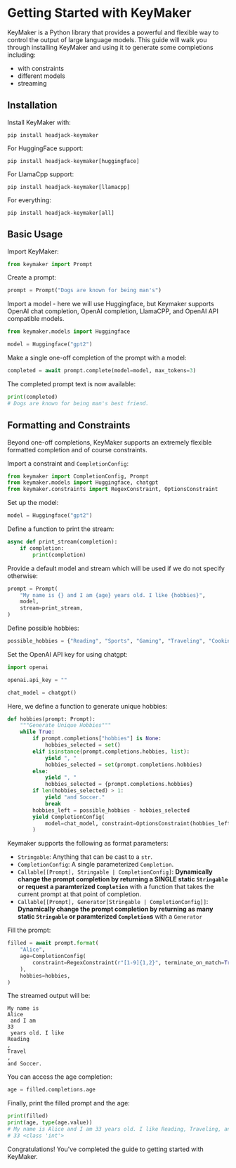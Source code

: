 # Getting Started with KeyMaker

KeyMaker is a Python library that provides a powerful and flexible way to control the output of large language models. This guide will walk you through installing KeyMaker and using it to generate some completions including:
  - with constraints
  - different models
  - streaming

## Installation

Install KeyMaker with:

```shell
pip install headjack-keymaker
```

For HuggingFace support:

```shell
pip install headjack-keymaker[huggingface] 
```

For LlamaCpp support:

```shell
pip install headjack-keymaker[llamacpp]
```

For everything:

```shell
pip install headjack-keymaker[all]
```

## Basic Usage

Import KeyMaker:

```python
from keymaker import Prompt
```

Create a prompt:

```python 
prompt = Prompt("Dogs are known for being man's")
```

Import a model - here we will use Huggingface, but Keymaker supports OpenAI chat completion, OpenAI completion, LlamaCPP, and OpenAI API compatible models.

```python
from keymaker.models import Huggingface

model = Huggingface("gpt2")
```

Make a single one-off completion of the prompt with a model:

```python
completed = await prompt.complete(model=model, max_tokens=3)
```

The completed prompt text is now available:

```python
print(completed)
# Dogs are known for being man's best friend.
```

## Formatting and Constraints

Beyond one-off completions, KeyMaker supports an extremely flexible formatted completion and of course constraints.

Import a constraint and `CompletionConfig`:

```python
from keymaker import CompletionConfig, Prompt
from keymaker.models import Huggingface, chatgpt
from keymaker.constraints import RegexConstraint, OptionsConstraint
```

Set up the model:

```python
model = Huggingface("gpt2")
```

Define a function to print the stream:

```python
async def print_stream(completion):
    if completion:
        print(completion)
```

Provide a default model and stream which will be used if we do not specify otherwise:

```python
prompt = Prompt(
    "My name is {} and I am {age} years old. I like {hobbies}",
    model, 
    stream=print_stream,
)
```

Define possible hobbies:

```python
possible_hobbies = {"Reading", "Sports", "Gaming", "Traveling", "Cooking"}
```

Set the OpenAI API key for using chatgpt:

```python
import openai

openai.api_key = ""

chat_model = chatgpt()
```

Here, we define a function to generate unique hobbies:

```python
def hobbies(prompt: Prompt):
    """Generate Unique Hobbies"""
    while True:
        if prompt.completions["hobbies"] is None:
            hobbies_selected = set()
        elif isinstance(prompt.completions.hobbies, list):
            yield ", "
            hobbies_selected = set(prompt.completions.hobbies)
        else:
            yield ", "
            hobbies_selected = {prompt.completions.hobbies}
        if len(hobbies_selected) > 1:
            yield "and Soccer."
            break
        hobbies_left = possible_hobbies - hobbies_selected
        yield CompletionConfig(
            model=chat_model, constraint=OptionsConstraint(hobbies_left)
        )
```

Keymaker supports the following as format parameters:
- `Stringable`: Anything that can be cast to a `str`.
- `CompletionConfig`: A single parameterized `Completion`.
- `Callable[[Prompt], Stringable | CompletionConfig]`: **Dynamically change the prompt completion by returning a SINGLE static `Stringable` or request a paramterized `Completion`** with a function that takes the current prompt at that point of completion.
- `Callable[[Prompt], Generator[Stringable | CompletionConfig]]`: **Dynamically change the prompt completion by returning as many static `Stringable` or paramterized `Completion`s** with a `Generator`


Fill the prompt:

```python
filled = await prompt.format(
    "Alice",
    age=CompletionConfig(
        constraint=RegexConstraint(r"[1-9]{1,2}", terminate_on_match=True), map_fn=int
    ),
    hobbies=hobbies,
)
```

The streamed output will be:

```shell
My name is 
Alice
 and I am 
33
 years old. I like 
Reading
, 
Travel
, 
and Soccer.
```

You can access the age completion:

```python
age = filled.completions.age
```

Finally, print the filled prompt and the age:

```python
print(filled)
print(age, type(age.value))
# My name is Alice and I am 33 years old. I like Reading, Traveling, and Soccer.
# 33 <class 'int'>
```

Congratulations! You've completed the guide to getting started with KeyMaker.

